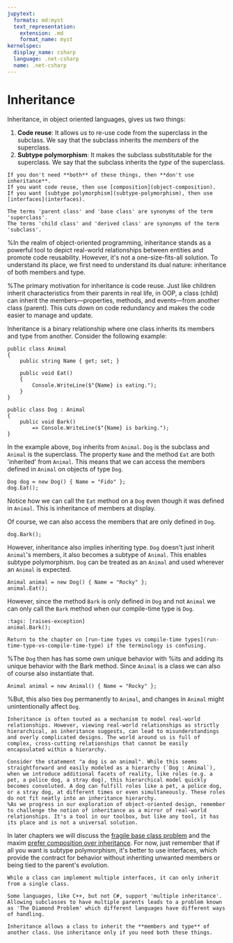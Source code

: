 ```yaml
---
jupytext:
  formats: md:myst
  text_representation:
    extension: .md
    format_name: myst
kernelspec:
  display_name: csharp
  language: .net-csharp
  name: .net-csharp
---
```


# Inheritance

Inheritance, in object oriented languages, gives us two things:

1. **Code reuse**: It allows us to re-use code from the superclass in the subclass. We say that the subclass inherits the *members* of the superclass.
2. **Subtype polymorphism**: It makes the subclass substitutable for the superclass. We say that the subclass inherits the *type* of the superclass.

```{warning}
If you don't need **both** of these things, then **don't use inheritance**.
If you want code reuse, then use [composition](object-composition).
If you want [subtype polymorphism](subtype-polymorphism), then use [interfaces](interfaces).
```

```{note}
The terms 'parent class' and 'base class' are synonyms of the term 'superclass'.
The terms 'child class' and 'derived class' are synonyms of the term 'subclass'.
```

%In the realm of object-oriented programming, inheritance stands as a powerful tool to depict real-world relationships between entities and promote code reusability. However, it's not a one-size-fits-all solution. To understand its place, we first need to understand its dual nature: inheritance of both members and type.

%The primary motivation for inheritance is code reuse. Just like children inherit characteristics from their parents in real life, in OOP, a class (child) can inherit the members—properties, methods, and events—from another class (parent). This cuts down on code redundancy and makes the code easier to manage and update.

Inheritance is a binary relationship where one class inherits its members and type from another.
Consider the following example:

```{code-cell}
public class Animal
{
    public string Name { get; set; }

    public void Eat()
    {
        Console.WriteLine($"{Name} is eating.");
    }
}
```

```{code-cell}
public class Dog : Animal
{
    public void Bark()
        => Console.WriteLine($"{Name} is barking.");
}
```

In the example above, `Dog` inherits from `Animal`.
`Dog` is the subclass and `Animal` is the superclass.
The property `Name` and the method `Eat` are both 'inherited' from `Animal`.
This means that we can access the members defined in `Animal` on objects of type `Dog`.

```{code-cell}
Dog dog = new Dog() { Name = "Fido" };
dog.Eat();
```

Notice how we can call the `Eat` method on a `Dog` even though it was defined in `Animal`. This is inheritance of members at display.

Of course, we can also access the members that are only defined in `Dog`.

```{code-cell}
dog.Bark();
```

However, inheritance also implies inheriting type. `Dog` doesn't just inherit `Animal`'s members, it also becomes a subtype of `Animal`. This enables subtype polymorphism. `Dog` can be treated as an `Animal` and used wherever an `Animal` is expected.

```{code-cell}
Animal animal = new Dog() { Name = "Rocky" };
animal.Eat();
```

However, since the method `Bark` is only defined in `Dog` and not `Animal` we can only call the `Bark` method when our compile-time type is `Dog`.

```{code-cell}
:tags: [raises-exception]
animal.Bark();
```

```{tip}
Return to the chapter on [run-time types vs compile-time types](run-time-type-vs-compile-time-type) if the terminology is confusing.
```

%The `Dog` then has has some own unique behavior with
%its and adding its unique behavior with the Bark method.
Since `Animal` is a class we can also of course also instantiate that.

```{code-cell}
Animal animal = new Animal() { Name = "Rocky" };
```

%But, this also ties `Dog` permanently to `Animal`, and changes in `Animal` might unintentionally affect `Dog`.

```{warning}
Inheritance is often touted as a mechanism to model real-world relationships. However, viewing real-world relationships as strictly hierarchical, as inheritance suggests, can lead to misunderstandings and overly complicated designs. The world around us is full of complex, cross-cutting relationships that cannot be easily encapsulated within a hierarchy.

Consider the statement "a dog is an animal". While this seems straightforward and easily modeled as a hierarchy (`Dog : Animal`), when we introduce additional facets of reality, like roles (e.g. a pet, a police dog, a stray dog), this hierarchical model quickly becomes convoluted. A dog can fulfill roles like a pet, a police dog, or a stray dog, at different times or even simultaneously. These roles do not fit neatly into an inheritance hierarchy.
%As we progress in our exploration of object-oriented design, remember to challenge the notion of inheritance as a mirror of real-world relationships. It's a tool in our toolbox, but like any tool, it has its place and is not a universal solution.
```

In later chapters we will discuss the [fragile base class problem](fragile-base-class-problem) and the maxim [prefer composition over inheritance](composition-over-inheritance). For now, just remember that if all you want is subtype polymorphism, it's better to use interfaces, which provide the contract for behavior without inheriting unwanted members or being tied to the parent's evolution.

```{note}
While a class can implement multiple interfaces, it can only inherit from a single class.
```

```{seealso}
Some languages, like C++, but not C#, support 'multiple inheritance'. Allowing subclasses to have multiple parents leads to a problem known as 'The Diamond Problem' which different languages have different ways of handling.
```

```{admonition} Key point
Inheritance allows a class to inherit the **members and type** of another class. Use inheritance only if you need both these things.
```

